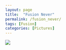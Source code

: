 ```yaml
---
layout: page
title:  "Fusion Never"
permalink: /fusion_never/
tags: [Fusion]
categories: [Pictures]
---
```

<img src="https://s3-us-west-1.amazonaws.com/zaaron-personal/fusion_never.png"/>
